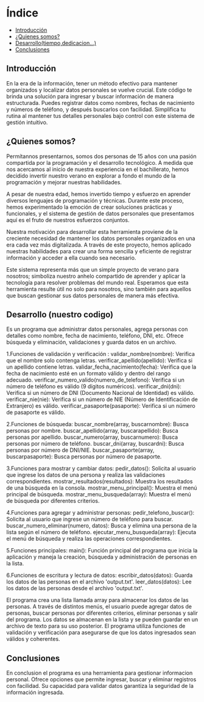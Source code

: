 # Índice
- [Introducción](#introducción)
- [¿Quienes somos?](#Quienes_somos)
- [Desarrollo(tiempo,dedicacion...)](#De_que_va_nuestro_codigo...?)
- [Conclusiones](#conclusiones)

## Introducción
En la era de la información, tener un método efectivo para mantener organizados y localizar datos personales se vuelve crucial. Este código te brinda una solución para ingresar y buscar información de manera estructurada. Puedes registrar datos como nombres, fechas de nacimiento y números de teléfono, y después buscarlos con facilidad. Simplifica tu rutina al mantener tus detalles personales bajo control con este sistema de gestión intuitivo.
## ¿Quienes somos?
Permítannos presentarnos, somos dos personas de 15 años con una pasión compartida por la programación y el desarrollo tecnológico. A medida que nos acercamos al inicio de nuestra experiencia en el bachillerato, hemos decidido invertir nuestro verano en explorar a fondo el mundo de la programación y mejorar nuestras habilidades.

A pesar de nuestra edad, hemos invertido tiempo y esfuerzo en aprender diversos lenguajes de programación y técnicas. Durante este proceso, hemos experimentado la emoción de crear soluciones prácticas y funcionales, y el sistema de gestión de datos personales que presentamos aquí es el fruto de nuestros esfuerzos conjuntos.

Nuestra motivación para desarrollar esta herramienta proviene de la creciente necesidad de mantener los datos personales organizados en una era cada vez más digitalizada. A través de este proyecto, hemos aplicado nuestras habilidades para crear una forma sencilla y eficiente de registrar información y acceder a ella cuando sea necesario.

Este sistema representa más que un simple proyecto de verano para nosotros; simboliza nuestro anhelo compartido de aprender y aplicar la tecnología para resolver problemas del mundo real. Esperamos que esta herramienta resulte útil no solo para nosotros, sino también para aquellos que buscan gestionar sus datos personales de manera más efectiva.
## Desarrollo (nuestro codigo)
Es un programa que  administrar datos personales, agrega personas con detalles como nombre, fecha de nacimiento, teléfono, DNI, etc. Ofrece búsqueda y eliminación, validaciones y guarda datos en un archivo. 

1.Funciones de validación y verificación :
validar_nombre(nombre): Verifica que el nombre solo contenga letras. 
verificar_apellido(apellido): Verifica si un apellido contiene letras.
validar_fecha_nacimiento(fecha): Verifica que la fecha de nacimiento esté en un formato válido y dentro del rango adecuado.
verificar_numero_valido(numero_de_telefono): Verifica si un número de teléfono es válido (9 dígitos numéricos).
verificar_dni(dni): Verifica si un número de DNI (Documento Nacional de Identidad) es válido.
verificar_nie(nie): Verifica si un número de NIE (Número de Identificación de Extranjero) es válido.
verificar_pasaporte(pasaporte): Verifica si un número de pasaporte es válido.

2.Funciones de búsqueda:
buscar_nombre(array, buscarnombre): Busca personas por nombre.
buscar_apellido(array, buscarapellido): Busca personas por apellido.
buscar_numero(array, buscarnumero): Busca personas por número de teléfono.
buscar_dni(array, buscardni): Busca personas por número de DNI/NIE.
buscar_pasaporte(array, buscarpasaporte): Busca personas por número de pasaporte.

3.Funciones para mostrar y cambiar datos:
pedir_datos(): Solicita al usuario que ingrese los datos de una persona y realiza las validaciones correspondientes.
mostrar_resultados(resultados): Muestra los resultados de una búsqueda en la consola.
mostrar_menu_principal(): Muestra el menú principal de búsqueda.
mostrar_menu_busqueda(array): Muestra el menú de búsqueda por diferentes criterios.

4.Funciones para agregar y administrar personas:
pedir_telefono_buscar(): Solicita al usuario que ingrese un número de teléfono para buscar.
buscar_numero_eliminar(numero, datos): Busca y elimina una persona de la lista según el número de teléfono.
ejecutar_menu_busqueda(array): Ejecuta el menú de búsqueda y realiza las operaciones correspondientes.

5.Funciones principales:
main(): Función principal del programa que inicia la aplicación y maneja la creación, búsqueda y administración de personas en la lista.

6.Funciones de escritura y lectura de datos:
escribir_datos(datos): Guarda los datos de las personas en el archivo 'output.txt'.
leer_datos(datos): Lee los datos de las personas desde el archivo 'output.txt'.

El programa crea una lista llamada array para almacenar los datos de las personas. A través de distintos menús, el usuario puede agregar datos de personas, buscar personas por diferentes criterios, eliminar personas y salir del programa. Los datos se almacenan en la lista y se pueden guardar en un archivo de texto para su uso posterior. El programa utiliza funciones de validación y verificación para asegurarse de que los datos ingresados sean válidos y coherentes.

## Conclusiones
En conclusion el programa es una herramienta  para gestionar informacion personal. Ofrece opciones que permite ingresar, buscar y eliminar registros con facilidad. Su capacidad para validar datos garantiza la seguridad de la información ingresada.



